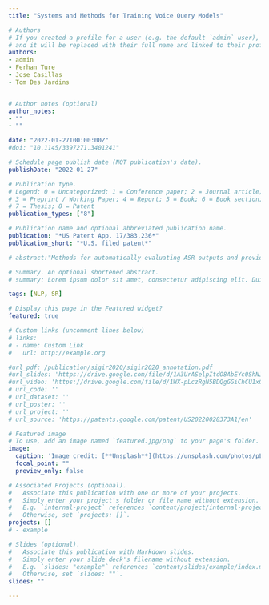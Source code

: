 ```yaml
---
title: "Systems and Methods for Training Voice Query Models"

# Authors
# If you created a profile for a user (e.g. the default `admin` user), write the username (folder name) here 
# and it will be replaced with their full name and linked to their profile.
authors: 
- admin
- Ferhan Ture
- Jose Casillas
- Tom Des Jardins


# Author notes (optional)
author_notes:
- ""
- ""

date: "2022-01-27T00:00:00Z"
#doi: "10.1145/3397271.3401241"

# Schedule page publish date (NOT publication's date).
publishDate: "2022-01-27"

# Publication type.
# Legend: 0 = Uncategorized; 1 = Conference paper; 2 = Journal article;
# 3 = Preprint / Working Paper; 4 = Report; 5 = Book; 6 = Book section;
# 7 = Thesis; 8 = Patent
publication_types: ["8"]

# Publication name and optional abbreviated publication name.
publication: "*US Patent App. 17/383,236*"
publication_short: "*U.S. filed patent*"

# abstract:"Methods for automatically evaluating ASR outputs and providing annotations, including corrections, on the transcriptions—in order to improve recognition—may be based on an analysis of sessions of user voice queries, utilizing time-ordered ASR transcriptions of user voice queries (ie, user utterances). This utterance-based approach may involve extracting both session-level and query-level characteristics from a voice query sessions and identifying patterns of query reformulation in order to detect erroneous transcriptions and automatically determine an appropriate correction. Alternative, or in addition, ASR outputs may be evaluated based on user behavior. The outcomes may be classified as positive or negative. An ASR transcription may be labeled using the description of the outcome. The labeled transcription may be used as training data to train a model to output improved transcriptions of voice queries."

# Summary. An optional shortened abstract.
# summary: Lorem ipsum dolor sit amet, consectetur adipiscing elit. Duis posuere tellus ac convallis placerat. Proin tincidunt magna sed ex sollicitudin condimentum.

tags: [NLP, SR]

# Display this page in the Featured widget?
featured: true

# Custom links (uncomment lines below)
# links:
# - name: Custom Link
#   url: http://example.org

#url_pdf: /publication/sigir2020/sigir2020_annotation.pdf
#url_slides: 'https://drive.google.com/file/d/1A3UrASelpItdO8AbEYc0ShNJGpVm0R81/view?usp=sharing'
#url_video: 'https://drive.google.com/file/d/1WX-pLczRgN5BDQgGGiChCU1xG2wiFj7b/view?usp=sharing'
# url_code: ''
# url_dataset: ''
# url_poster: ''
# url_project: ''
# url_source: 'https://patents.google.com/patent/US20220028373A1/en'

# Featured image
# To use, add an image named `featured.jpg/png` to your page's folder. 
image:
  caption: 'Image credit: [**Unsplash**](https://unsplash.com/photos/pLCdAaMFLTE)'
  focal_point: ""
  preview_only: false

# Associated Projects (optional).
#   Associate this publication with one or more of your projects.
#   Simply enter your project's folder or file name without extension.
#   E.g. `internal-project` references `content/project/internal-project/index.md`.
#   Otherwise, set `projects: []`.
projects: []
# - example

# Slides (optional).
#   Associate this publication with Markdown slides.
#   Simply enter your slide deck's filename without extension.
#   E.g. `slides: "example"` references `content/slides/example/index.md`.
#   Otherwise, set `slides: ""`.
slides: ""

---
```


